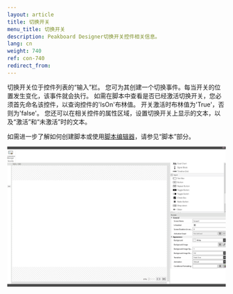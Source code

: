 ```yaml
---
layout: article
title: 切换开关
menu_title: 切换开关
description: Peakboard Designer切换开关控件相关信息。
lang: cn
weight: 740
ref: con-740
redirect_from:
---
```


切换开关位于控件列表的“输入”栏。
您可为其创建一个切换事件。每当开关的位置发生变化，该事件就会执行。
如需在脚本中查看是否已经激活切换开关，您必须首先命名该控件，以查询控件的'IsOn'布林值。
开关激活时布林值为'True'，否则为'false'。
您还可以在相关控件的属性区域，设置切换开关上显示的文本，以及“激活”和“未激活”时的文本。

如需进一步了解如何创建脚本或使用[脚本编辑器](/scripting/en-script-editor.html)，请参见“脚本”部分。

![image_1](/assets/images/Controls/Toggle-Switch/toggleswitch01.gif)